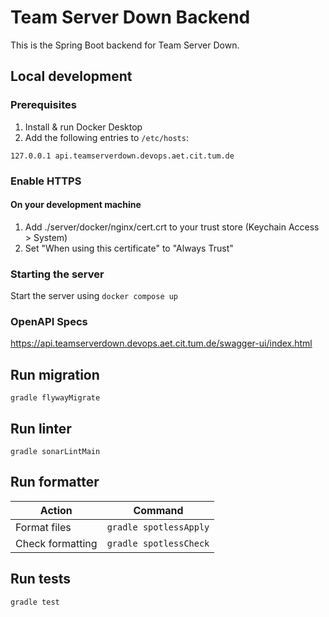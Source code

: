 # Team Server Down Backend
This is the Spring Boot backend for Team Server Down.

## Local development

### Prerequisites
1. Install & run Docker Desktop
1. Add the following entries to `/etc/hosts`:
```
127.0.0.1 api.teamserverdown.devops.aet.cit.tum.de
```

### Enable HTTPS
#### On your development machine
1. Add ./server/docker/nginx/cert.crt to your trust store (Keychain Access > System)
1. Set "When using this certificate" to "Always Trust"

### Starting the server
Start the server using `docker compose up`

### OpenAPI Specs
https://api.teamserverdown.devops.aet.cit.tum.de/swagger-ui/index.html

## Run migration
`gradle flywayMigrate`

## Run linter
`gradle sonarLintMain`

## Run formatter
| **Action**       | **Command**            |
|------------------|------------------------|
| Format files     | `gradle spotlessApply` |
| Check formatting | `gradle spotlessCheck` |

## Run tests
`gradle test`



